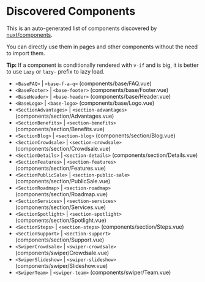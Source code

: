 # Discovered Components

This is an auto-generated list of components discovered by [nuxt/components](https://github.com/nuxt/components).

You can directly use them in pages and other components without the need to import them.

**Tip:** If a component is conditionally rendered with `v-if` and is big, it is better to use `Lazy` or `lazy-` prefix to lazy load.

- `<BaseFAQ>` | `<base-f-a-q>` (components/base/FAQ.vue)
- `<BaseFooter>` | `<base-footer>` (components/base/Footer.vue)
- `<BaseHeader>` | `<base-header>` (components/base/Header.vue)
- `<BaseLogo>` | `<base-logo>` (components/base/Logo.vue)
- `<SectionAdvantages>` | `<section-advantages>` (components/section/Advantages.vue)
- `<SectionBenefits>` | `<section-benefits>` (components/section/Benefits.vue)
- `<SectionBlog>` | `<section-blog>` (components/section/Blog.vue)
- `<SectionCrowdsale>` | `<section-crowdsale>` (components/section/Crowdsale.vue)
- `<SectionDetails>` | `<section-details>` (components/section/Details.vue)
- `<SectionFeatures>` | `<section-features>` (components/section/Features.vue)
- `<SectionPublicSale>` | `<section-public-sale>` (components/section/PublicSale.vue)
- `<SectionRoadmap>` | `<section-roadmap>` (components/section/Roadmap.vue)
- `<SectionServices>` | `<section-services>` (components/section/Services.vue)
- `<SectionSpotlight>` | `<section-spotlight>` (components/section/Spotlight.vue)
- `<SectionSteps>` | `<section-steps>` (components/section/Steps.vue)
- `<SectionSupport>` | `<section-support>` (components/section/Support.vue)
- `<SwiperCrowdsale>` | `<swiper-crowdsale>` (components/swiper/Crowdsale.vue)
- `<SwiperSlideshow>` | `<swiper-slideshow>` (components/swiper/Slideshow.vue)
- `<SwiperTeam>` | `<swiper-team>` (components/swiper/Team.vue)
